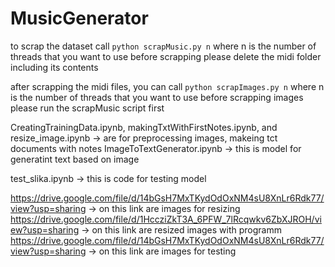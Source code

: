 # MusicGenerator

to scrap the dataset call
`python scrapMusic.py n`
where n is the number of threads that you want to use
before scrapping please delete the midi folder including its contents

after scrapping the midi files, you can call
`python scrapImages.py n`
where n is the number of threads that you want to use
before scrapping images please run the scrapMusic script first

CreatingTrainingData.ipynb, makingTxtWithFirstNotes.ipynb, and resize_image.ipynb -> are for preprocessing images, makeing tct documents with notes 
ImageToTextGenerator.ipynb -> this is model for generatint text based on image 

test_slika.ipynb  -> this is code for testing model 

https://drive.google.com/file/d/14bGsH7MxTKydOdOxNM4sU8XnLr6Rdk77/view?usp=sharing -> on this link are images for resizing
https://drive.google.com/file/d/1HccziZkT3A_6PFW_7lRcqwkv6ZbXJROH/view?usp=sharing -> on this link are resized images with programm
https://drive.google.com/file/d/14bGsH7MxTKydOdOxNM4sU8XnLr6Rdk77/view?usp=sharing -> on this link are images for testing
